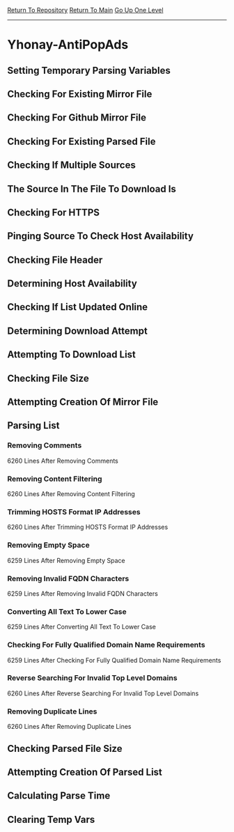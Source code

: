 [Return To Repository](https://github.com/deathbybandaid/piholeparser/)
[Return To Main](https://github.com/deathbybandaid/piholeparser/blob/master/RecentRunLogs/Mainlog.md)
[Go Up One Level](https://github.com/deathbybandaid/piholeparser/blob/master/RecentRunLogs/TopLevelScripts/30-Processing-External-Blacklists.md)
____________________________________
# Yhonay-AntiPopAds
## Setting Temporary Parsing Variables
## Checking For Existing Mirror File
## Checking For Github Mirror File
## Checking For Existing Parsed File
## Checking If Multiple Sources
## The Source In The File To Download Is
## Checking For HTTPS
## Pinging Source To Check Host Availability
## Checking File Header
## Determining Host Availability
## Checking If List Updated Online
## Determining Download Attempt
## Attempting To Download List
## Checking File Size
## Attempting Creation Of Mirror File
## Parsing List
### Removing Comments
6260 Lines After Removing Comments
### Removing Content Filtering
6260 Lines After Removing Content Filtering
### Trimming HOSTS Format IP Addresses
6260 Lines After Trimming HOSTS Format IP Addresses
### Removing Empty Space
6259 Lines After Removing Empty Space
### Removing Invalid FQDN Characters
6259 Lines After Removing Invalid FQDN Characters
### Converting All Text To Lower Case
6259 Lines After Converting All Text To Lower Case
### Checking For Fully Qualified Domain Name Requirements
6259 Lines After Checking For Fully Qualified Domain Name Requirements
### Reverse Searching For Invalid Top Level Domains
6260 Lines After Reverse Searching For Invalid Top Level Domains
### Removing Duplicate Lines
6260 Lines After Removing Duplicate Lines
## Checking Parsed File Size
## Attempting Creation Of Parsed List
## Calculating Parse Time
## Clearing Temp Vars
